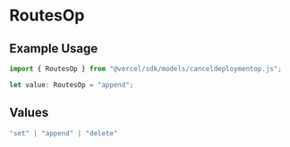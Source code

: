 # RoutesOp

## Example Usage

```typescript
import { RoutesOp } from "@vercel/sdk/models/canceldeploymentop.js";

let value: RoutesOp = "append";
```

## Values

```typescript
"set" | "append" | "delete"
```